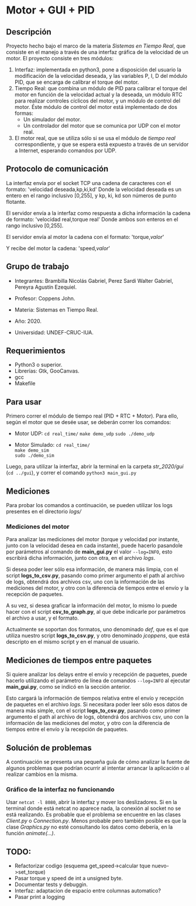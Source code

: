 # Motor + GUI + PID

## Descripción
Proyecto hecho bajo el marco de la materia *Sistemas en Tiempo Real*, que consiste en el manejo a través de una interfaz gráfica de la velocidad de un motor. El proyecto consiste en tres módulos:

1. Interfaz: implementada en python3, pone a disposición del usuario la modificación de la velocidad deseada, y las variables P, I, D del módulo PID, que se encarga de calibrar el torque del motor.
2. Tiempo Real: que combina un módulo de PID para calibrar el torque del motor en función de la velocidad actual y la deseada, un módulo RTC para realizar controles cíclicos del motor, y un módulo de control del motor. Éste módulo de control del motor está implementado de dos formas:
    *   Un simulador del motor.
    *   Un controlador del motor que se comunica por UDP con el motor real.
3. El motor real, que se utiliza sólo si se usa el módulo de *tiempo real* correspondiente, y que se espera está expuesto a través de un servidor a Internet, esperando comandos por UDP.

## Protocolo de comunicación
La interfaz envía por el socket TCP una cadena de caracteres con el formato:
'velocidad deseada,kp,ki,kd'
Donde la velocidad deseada es un entero en el rango inclusivo [0,255], y kp, ki, kd son números de punto flotante.

El servidor envía a la interfaz como respuesta a dicha información la cadena de formato:
'velocidad real,torque real'
Donde ambos son enteros en el rango inclusivo [0,255].

El servidor envía al motor la cadena con el formato:
'torque,*valor*'

Y recibe del motor la cadena:
'speed,*valor*'

## Grupo de trabajo
* Integrantes: Brambilla Nicolás Gabriel, Perez Sardi Walter Gabriel, Pereyra Agustín Ezequiel.

* Profesor: Coppens John.

* Materia: Sistemas en Tiempo Real.

* Año: 2020.

* Universidad: UNDEF-CRUC-IUA.

## Requerimientos
* Python3 o superior.
* Librerías: Gtk, GooCanvas.
* gcc
* Makefile

## Para usar
Primero correr el módulo de tiempo real (PID + RTC + Motor). Para ello, según el motor que se desée usar, se deberán correr los comandos:

* Motor UDP:
`cd real_time/`
`make demo_udp`
`sudo ./demo_udp`

* Motor Simulado:
`cd real_time/`  
`make demo_sim`  
`sudo ./demo_sim`  

Luego, para utilizar la interfaz, abrir la terminal en la carpeta *str_2020/gui* (`cd ../gui`), y correr el comando 
`python3 main_gui.py`

## Mediciones
Para probar los comandos a continuación, se pueden utilizar los logs presentes en el directorio *logs/*
### Mediciones del motor
Para analizar las mediciones del motor (torque y velocidad por instante, junto con la velocidad desea en cada instante), puede hacerlo pasandole por parámetros al comando de **main_gui.py** el valor `--log=INFO`, esto escribirá dicha información, junto con otra, en el archivo *logs*.

Si desea poder leer sólo esa información, de manera más limpia, con el script **logs_to_csv.py**, pasando como primer argumento el path al archivo de logs, obtendrá dos archivos csv, uno con la información de las mediciones del motor, y otro con la diferencia de tiempos entre el envío y la recepción de paquetes.

A su vez, si desea graficar la información del motor, lo mismo lo puede hacer con el script **csv_to_graph.py**, al que debe indicarle por parámetros el archivo a usar, y el formato.

Actualmente se soportan dos formatos, uno denominado *def*, que es el que utiliza nuestro script **logs_to_csv.py**, y otro denominado *jcoppens*, que está descripto en el mismo script y en el manual de usuario.

## Mediciones de tiempos entre paquetes
Si quiere analizar los delays entre el envío y recepción de paquetes, puede hacerlo utilizando el parámetro de línea de comandos `--log=INFO` al ejecutar **main_gui.py**, como se indicó en la sección anterior.

Esto cargará la información de tiempos relativa entre el envío y recepción de paquetes en el archivo *logs*. Si necesitara poder leer sólo esos datos de manera más simple, con el script **logs_to_csv.py**, pasando como primer argumento el path al archivo de logs, obtendrá dos archivos csv, uno con la información de las mediciones del motor, y otro con la diferencia de tiempos entre el envío y la recepción de paquetes.

## Solución de problemas
A continuación se presenta una pequeña guía de cómo analizar la fuente de algunos problemas que podrían ocurrir al intentar arrancar la aplicación o al realizar cambios en la misma.

### Gráfico de la interfaz no funcionando
Usar `netcat -l 8080`, abrir la interfaz y mover los deslizadores. Si en la terminal donde está netcat no aparece nada, la conexión al socket no se está realizando. Es probable que el problema se encuentre en las clases *Client.py* o *Connection.py*. Menos probable pero también posible es que la clase *Graphics.py* no esté consultando los datos como debería, en la función *animate(...)*.

## TODO:
* Refactorizar codigo (esquema get_speed->calcular tque nuevo->set_torque)
* Pasar torque y speed de int a unsigned byte.
* Documentar tests y debuggin.
* Interfaz: adaptacion de espacio entre columnas automatico?
* Pasar print a logging